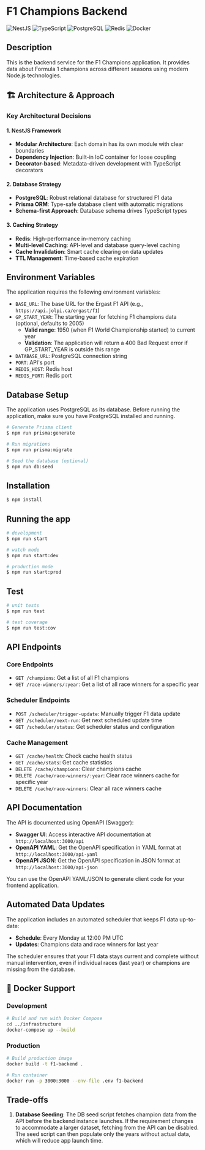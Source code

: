 # F1 Champions Backend

![NestJS](https://img.shields.io/badge/NestJS-E0234E?style=for-the-badge&logo=nestjs&logoColor=white)
![TypeScript](https://img.shields.io/badge/TypeScript-007ACC?style=for-the-badge&logo=typescript&logoColor=white)
![PostgreSQL](https://img.shields.io/badge/PostgreSQL-316192?style=for-the-badge&logo=postgresql&logoColor=white)
![Redis](https://img.shields.io/badge/Redis-DC382D?style=for-the-badge&logo=redis&logoColor=white)
![Docker](https://img.shields.io/badge/Docker-2496ED?style=for-the-badge&logo=docker&logoColor=white)

## Description

This is the backend service for the F1 Champions application. It provides data about Formula 1 champions across different seasons using modern Node.js technologies.

## 🏗️ Architecture & Approach

### Key Architectural Decisions

#### 1. **NestJS Framework**
- **Modular Architecture**: Each domain has its own module with clear boundaries
- **Dependency Injection**: Built-in IoC container for loose coupling
- **Decorator-based**: Metadata-driven development with TypeScript decorators

#### 2. **Database Strategy**
- **PostgreSQL**: Robust relational database for structured F1 data
- **Prisma ORM**: Type-safe database client with automatic migrations
- **Schema-first Approach**: Database schema drives TypeScript types

#### 3. **Caching Strategy**
- **Redis**: High-performance in-memory caching
- **Multi-level Caching**: API-level and database query-level caching
- **Cache Invalidation**: Smart cache clearing on data updates
- **TTL Management**: Time-based cache expiration

## Environment Variables

The application requires the following environment variables:

- `BASE_URL`: The base URL for the Ergast F1 API (e.g., `https://api.jolpi.ca/ergast/f1`)
- `GP_START_YEAR`: The starting year for fetching F1 champions data (optional, defaults to 2005)
  - **Valid range**: 1950 (when F1 World Championship started) to current year
  - **Validation**: The application will return a 400 Bad Request error if GP_START_YEAR is outside this range
- `DATABASE_URL`: PostgreSQL connection string
- `PORT`: API's port
- `REDIS_HOST`: Redis host
- `REDIS_PORT`: Redis port

## Database Setup

The application uses PostgreSQL as its database. Before running the application, make sure you have PostgreSQL installed and running.

```bash
# Generate Prisma client
$ npm run prisma:generate

# Run migrations
$ npm run prisma:migrate

# Seed the database (optional)
$ npm run db:seed
```

## Installation

```bash
$ npm install
```

## Running the app

```bash
# development
$ npm run start

# watch mode
$ npm run start:dev

# production mode
$ npm run start:prod
```

## Test

```bash
# unit tests
$ npm run test

# test coverage
$ npm run test:cov
```

## API Endpoints

### Core Endpoints
- `GET /champions`: Get a list of all F1 champions
- `GET /race-winners/:year`: Get a list of all race winners for a specific year

### Scheduler Endpoints
- `POST /scheduler/trigger-update`: Manually trigger F1 data update
- `GET /scheduler/next-run`: Get next scheduled update time
- `GET /scheduler/status`: Get scheduler status and configuration

### Cache Management
- `GET /cache/health`: Check cache health status
- `GET /cache/stats`: Get cache statistics
- `DELETE /cache/champions`: Clear champions cache
- `DELETE /cache/race-winners/:year`: Clear race winners cache for specific year
- `DELETE /cache/race-winners`: Clear all race winners cache

## API Documentation

The API is documented using OpenAPI (Swagger):

- **Swagger UI**: Access interactive API documentation at `http://localhost:3000/api`
- **OpenAPI YAML**: Get the OpenAPI specification in YAML format at `http://localhost:3000/api-yaml`
- **OpenAPI JSON**: Get the OpenAPI specification in JSON format at `http://localhost:3000/api-json`

You can use the OpenAPI YAML/JSON to generate client code for your frontend application.

## Automated Data Updates

The application includes an automated scheduler that keeps F1 data up-to-date:

- **Schedule**: Every Monday at 12:00 PM UTC
- **Updates**: Champions data and race winners for last year

The scheduler ensures that your F1 data stays current and complete without manual intervention, even if individual races (last year) or champions are missing from the database.

## 🐳 Docker Support

### Development
```bash
# Build and run with Docker Compose
cd ../infrastructure
docker-compose up --build
```

### Production
```bash
# Build production image
docker build -t f1-backend .

# Run container
docker run -p 3000:3000 --env-file .env f1-backend
```

## Trade-offs

1. **Database Seeding**: The DB seed script fetches champion data from the API before the backend instance launches. If the requirement changes to accommodate a larger dataset, fetching from the API can be disabled. The seed script can then populate only the years without actual data, which will reduce app launch time.